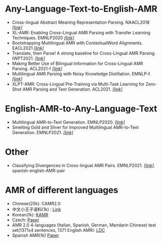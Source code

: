# Any-Language-Text-to-English-AMR
- Cross-lingual Abstract Meaning Representation Parsing. NAACL2018 [*[link]*](https://aclanthology.org/N18-1104/)
- XL-AMR: Enabling Cross-Lingual AMR Parsing with Transfer Learning Techniques. EMNLP2020 [*[link]*](https://aclanthology.org/2020.emnlp-main.195/)
- Bootstrapping Multilingual AMR with ContextualWord Alignments. EACL2021 [*[link]*](https://aclanthology.org/2021.eacl-main.30/)
- Translate, then Parse! A strong baseline for Cross-Lingual AMR Parsing. IWPT2021. [*[link]*](https://aclanthology.org/2021.iwpt-1.6/)
- Making Better Use of Bilingual Information for Cross-Lingual AMR Parsing. ACL2021-f [*[link]*](https://aclanthology.org/2021.findings-acl.134.pdf)
- Multilingual AMR Parsing with Noisy Knowledge Distillation. EMNLP-f. [*[link]*](https://aclanthology.org/2021.findings-emnlp.237/)
- XLPT-AMR: Cross-Lingual Pre-Training via Multi-Task Learning for Zero-Shot AMR Parsing and Text Generation. ACL2021. [*[link]*](https://aclanthology.org/2021.acl-long.73.pdf)

# English-AMR-to-Any-Language-Text
- Multilingual AMR-to-Text Generation. EMNLP2020. [*[link]*](https://aclanthology.org/2020.emnlp-main.231/)
- Smelting Gold and Silver for Improved Multilingual AMR-to-Text Generation. EMNLP2021. [*[link]*](https://aclanthology.org/2021.emnlp-main.57/)

# Other
- Classifying Divergences in Cross-lingual AMR Pairs. EMNLP2021. [*[link]*](https://aclanthology.org/2021.law-1.6/). spanish-english-AMR-pair

# AMR of different languages
- Chinese(20k): CAMR2.0
- 中文小王子语料(1k) : [Link](https://www.cs.brandeis.edu/~clp/camr/camr.html)
- Korean(1k): [KAMR](https://github.com/choe-hyonsu-gabrielle/korean-amr-corpus)
- Czech: [Paper](https://www.researchgate.net/publication/301404696_Comparing_Czech_and_English_AMRs)
- AMR 2.0 4-languages (Italian, Spanish, German, Mandarin Chinese) test set(1371x4 sentences, 1371 English AMR): [LDC](https://catalog.ldc.upenn.edu/LDC2020T07)
- Spanish AMR(1k) [Paper](https://arxiv.org/abs/2204.07663)
